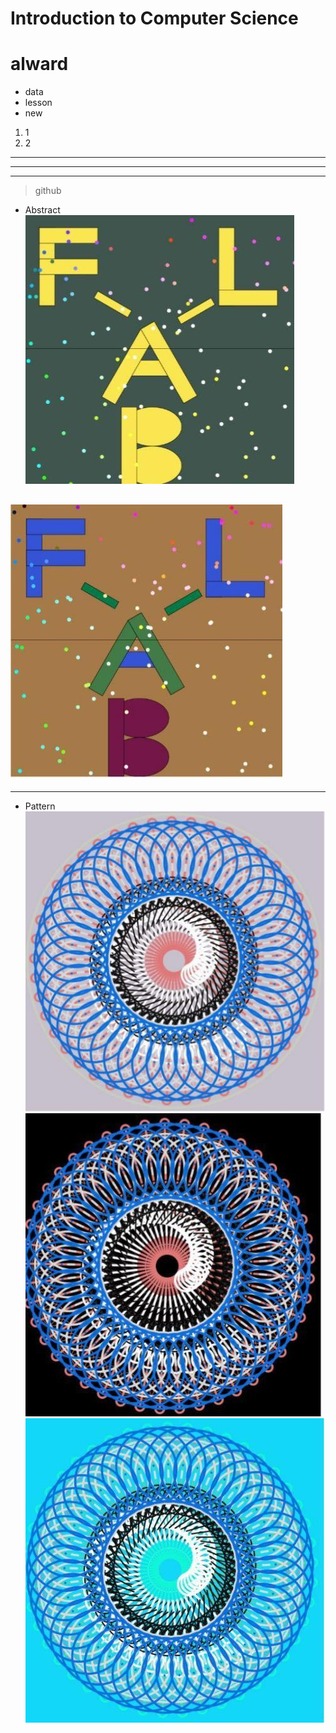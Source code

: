 # Introduction to Computer Science
# **alward**
* data
* lesson
* new 
1. 1
2. 2
---
***
____
>github

* Abstract
![](photo/photo4.jpg)

![](photo/photo5.jpg)
---
***
* Pattern
![](photo/photo1.jpg)
![](photo/photo2.jpg)
![](photo/photo3.jpg)
